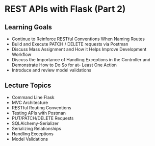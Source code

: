 # REST APIs with Flask (Part 2)

## Learning Goals

- Continue to Reinforce RESTful Conventions When Naming Routes
- Build and Execute PATCH / DELETE requests via Postman
- Discuss Mass Assignment and How it Helps Improve Development Workflow
- Discuss the Importance of Handling Exceptions in the Controller and Demonstrate How to Do So for at- Least One Action
- Introduce and review model validations


## Lecture Topics

- Command Line Flask
- MVC Architecture
- RESTful Routing Conventions
- Testing APIs with Postman
- PUT/PATCH/DELETE Requests
- SQLAlchemy-Serializer
- Serializing Relationships
- Handling Exceptions
- Model Validations